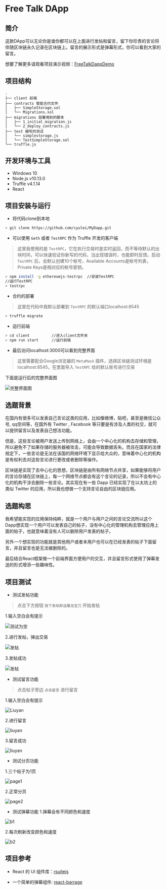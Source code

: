 # Free Talk DApp

## 简介
这款DApp可以无论你是谁你都可以在上面进行发帖和留言，留下你珍贵的言论将伴随区块链永久记录在区块链上。留言的展示形式是弹幕形式，你可以看到大家的留言。

想要了解更多请观看项目演示视频：[FreeTalkDappDemo][1]

## 项目结构
```
.
├── client 前端
├── contracts 智能合约文件
│   ├── SimpleStorage.sol
│   └── Migrations.sol
├── migrations 部署用到的脚本
│   ├── 1_initial_migration.js
│   └── 2_deploy_contracts.js
├── test 编写的测试
│   └── simplestorage.js
│   └── TestSimpleStorage.sol
└── truffle.js

```
## 开发环境与工具
- Windows 10
- Node.js v10.13.0
- Truffle v4.1.14
- React

## 项目安装与运行
 - 将代码clone到本地
 
 ```bash
> git clone https://github.com/cyulei/MyDapp.git
 ```
 - 可以使用 `Geth` 或者 `TestRPC` 作为 Truffle 开发的客户端
 > 这里我使用的是 `TestRPC`，它在执行交易时是实时返回，而不等待默认的出块时间，可以快速验证你新写的代码，当出现错误时，也能即时反馈。启动 `TestRPC` 后，会默认创建10个帐号，Available Accounts是帐号列表，Private Keys是相对应的帐号密钥。

```bash 
> npm install -g ethereumjs-testrpc  //安装TestRPC
//运行TestRPC
> testrpc
```
- 合约的部署
> 这里在代码中我默认部署到 `TestRPC` 的默认端口localhost:8545
```bash 
> truffle migrate
```
- 运行前端

```bash
> cd client          //进入client文件夹
> npm run start      //运行前端
```
- 最后访问localhost:3000可以看到完整界面
> 这里需要配合Google浏览器的 `MetaMask` 插件，选择区块链测试环境是localhost:8545，在里面导入 `TestRPC` 给的默认账号进行交易

下面是运行后的完整界面图

![完整界面图][2]

## 选题背景
在国内有很多可以发表自己言论这类的应用，比如像微博，贴吧，甚至是微信公众号, qq空间等，在国外有 Twitter ,   Facebook 等只要是有涉及人类的社交，就可以提供留言以及发表自己想法功能。

但是，这些言论被用户发送上传到网络上，会由一个中心化的机构去存储和管理，所以避免不了如果存储的服务器被攻击，可能会导致数据丢失。而且在国家的法律规定下，一些言论是无法在该国的网络环境下显示给大众的，意味着中心化的机构是有权利去对这些言论进行更改或者删除等操作。

区块链是实现了去中心化的思想，区块链是由所有网络节点共享，如果能够将用户的言论存储在区块链上，每一个网络节点都会有这个言论的记录，所以不会有中心化的机构干涉去删除一些言论。其实现在有一些 Dapp 已经实现了在以太坊上的类似 Twitter 的应用，所以我也想做一个支持言论自由的区块链应用。

## 选题构思
我希望能实现的应用保持纯粹，就是一个用户与用户之间的言论交流所以这个Dapp想实现一个用户可以发表自己的帖子，没有中心化的管理机构去管理应用上面的帖子，也就意味着没有人可以删除用户发表的帖子。

另外一个想实现的功能就是其他用户或者本用户也可以在已经发表的帖子下面留言，并且留言也是无法被删除的。

最后结合React框架做一个前端界面方便用户的交互，并且留言形式使用了弹幕发送的形式增添一些趣味性。

## 项目测试
- 测试发帖功能
> 点击下方按钮 `按下发帖即送屠龙宝刀` 开始发帖

1.输入空白会有提示

![测试为空][3]

2.进行发帖，弹出交易

![发帖][4]

3.发帖成功

![发帖][5]

- 测试留言功能
> 点击帖子旁边 `点击留言` 进行留言

1.输入空白会有提示

![Liuyan][6]

2.进行留言

![liuyan][7]

3.留言成功

![liuyan][8]

- 测试分页功能

1.三个帖子为1页

![page1][9]

2.正常分页

![page2][10]

- 测试弹幕功能
1.弹幕会有不同颜色和速度

![b1][11]

2.每次刷新改变颜色和速度

![b2][12]

## 项目参考
- React 的 UI 组件库：[rsuitejs][13]
- 一个简单的弹幕组件: [react-barrage][14]


  [1]: https://www.bilibili.com/video/av39120015/
  [2]: https://raw.githubusercontent.com/cyulei/MyDapp/master/photo/full.png
  [3]: https://raw.githubusercontent.com/cyulei/MyDapp/master/photo/sendpost1.png
  [4]: https://raw.githubusercontent.com/cyulei/MyDapp/master/photo/sendpost2.png
  [5]: https://raw.githubusercontent.com/cyulei/MyDapp/master/photo/sendpost3.png
  [6]: https://raw.githubusercontent.com/cyulei/MyDapp/master/photo/sendmessage1.png
  [7]: https://raw.githubusercontent.com/cyulei/MyDapp/master/photo/sendmessage2.png
  [8]: https://raw.githubusercontent.com/cyulei/MyDapp/master/photo/sendmessage3.png
  [9]: https://raw.githubusercontent.com/cyulei/MyDapp/master/photo/page1.png
  [10]: https://raw.githubusercontent.com/cyulei/MyDapp/master/photo/page2.png
  [11]: https://raw.githubusercontent.com/cyulei/MyDapp/master/photo/b1.png
  [12]: https://raw.githubusercontent.com/cyulei/MyDapp/master/photo/b2.png
  [13]: https://rsuitejs.com/
  [14]: https://github.com/forthealllight/react-barrage